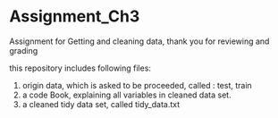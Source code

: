 # Assignment_Ch3
Assignment for Getting and cleaning data, thank you for reviewing and grading

this repository includes following files:
1) origin data, which is asked to be proceeded, called : test, train
2) a code Book, explaining all variables in cleaned data set.
3) a cleaned tidy data set, called tidy_data.txt

